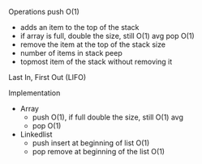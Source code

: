 Operations
push O(1)
- adds an item to the top of the stack
- if array is full, double the size, still O(1) avg
pop O(1)
- remove the item at the top of the stack
size
- number of items in stack
peep
- topmost item of the stack without removing it

Last In, First Out (LIFO)

Implementation
- Array
  - push O(1), if full double the size, still O(1) avg
  - pop O(1)
- Linkedlist
  - push insert at beginning of list O(1)
  - pop remove at beginning of the list O(1)
